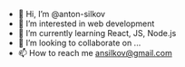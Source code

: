 - 👋 Hi, I’m @anton-silkov
- 👀 I’m interested in web development
- 🌱 I’m currently learning React, JS, Node.js
- 💞️ I’m looking to collaborate on ...
- 📫 How to reach me ansilkov@gmail.com

<!---
anton-silkov/anton-silkov is a ✨ special ✨ repository because its `README.md` (this file) appears on your GitHub profile.
You can click the Preview link to take a look at your changes.
--->
